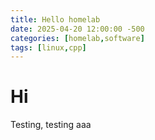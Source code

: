 ```yaml
---
title: Hello homelab
date: 2025-04-20 12:00:00 -500
categories: [homelab,software]
tags: [linux,cpp]
---
```


# Hi

Testing, testing aaa